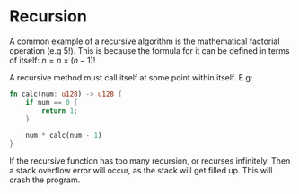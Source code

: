 # Recursion
A common example of a recursive algorithm is the mathematical factorial operation (e.g 5!). This is because the formula for it can be defined in terms of itself: $n = n\times(n - 1)!$

A recursive method must call itself at some point within itself. E.g:
```rust
fn calc(num: u128) -> u128 {
    if num == 0 {
        return 1;
    }
  
    num * calc(num - 1)
}
```

If the recursive function has too many recursion, or recurses infinitely. Then a stack overflow error will occur, as the stack will get filled up. This will crash the program.